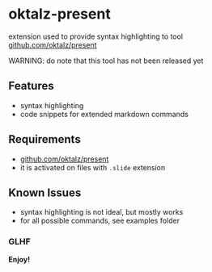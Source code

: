 # oktalz-present

extension used  to provide syntax highlighting to tool [github.com/oktalz/present](https://github.com/oktalz/present)

WARNING: do note that this tool has not been released yet

## Features

- syntax highlighting
- code snippets for extended markdown commands

## Requirements

- [github.com/oktalz/present](https://github.com/oktalz/present)
- it is activated on files with `.slide` extension

## Known Issues

- syntax highlighting is not ideal, but mostly works
- for all possible commands, see examples folder

### GLHF

**Enjoy!**
